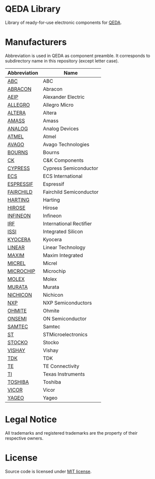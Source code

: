 QEDA Library
============

Library of ready-for-use electronic components for [QEDA](https://github.com/qeda/qeda).

Manufacturers
=============

Abbreviation is used in QEDA as component preamble. It corresponds to subdirectory name in this repository (except letter case).

Abbreviation                            | Name
----------------------------------------|---------------------------------------
[ABC](./abc/)                           | ABC
[ABRACON](./abracon/)                   | Abracon
[AEIP](./aeip/)                         | Alexander Electric
[ALLEGRO](./allegro/)                   | Allegro Micro
[ALTERA](./altera/)                     | Altera
[AMASS](./amass/)                       | Amass
[ANALOG](./analog/)                     | Analog Devices
[ATMEL](./atmel/)                       | Atmel
[AVAGO](./avago/)                       | Avago Technologies
[BOURNS](./bourns/)                     | Bourns
[CK](./ck/)                             | C&K Components
[CYPRESS](./cypress/)                   | Cypress Semiconductor
[ECS](./ecs/)                           | ECS International
[ESPRESSIF](./espressif/)               | Espressif
[FAIRCHILD](./fairchild/)               | Fairchild Semiconductor
[HARTING](./harting/)                   | Harting
[HIROSE](./hirose/)                     | Hirose
[INFINEON](./infineon/)                 | Infineon
[IRF](./irf/)                           | International Rectifier
[ISSI](./issi/)                         | Integrated Silicon
[KYOCERA](./kyocera/)                   | Kyocera
[LINEAR](./linear/)                     | Linear Technology
[MAXIM](./maxim/)                       | Maxim Integrated
[MICREL](./micrel/)                     | Micrel
[MICROCHIP](./microchip/)               | Microchip
[MOLEX](./molex/)                       | Molex
[MURATA](./murata/)                     | Murata
[NICHICON](./nichicon/)                 | Nichicon
[NXP](./nxp/)                           | NXP Semiconductors
[OHMITE](./ohmite/)                     | Ohmite
[ONSEMI](./onsemi/)                     | ON Semiconductor
[SAMTEC](./samtec/)                     | Samtec
[ST](./st/)                             | STMicroelectronics
[STOCKO](./stocko/)                     | Stocko
[VISHAY](./vishay/)                     | Vishay
[TDK](./tdk/)                           | TDK
[TE](./te/)                             | TE Connectivity
[TI](./ti/)                             | Texas Instruments
[TOSHIBA](./toshiba/)                   | Toshiba
[VICOR](./vicor/)                       | Vicor
[YAGEO](./yageo/)                       | Yageo

Legal Notice
============

All trademarks and registered trademarks are the property of their respective owners.

License
=======

Source code is licensed under [MIT license](./LICENSE.md).
